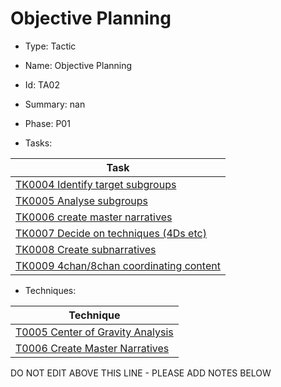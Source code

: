 # Objective Planning

* Type: Tactic

* Name: Objective Planning

* Id: TA02

* Summary: nan

* Phase: P01

* Tasks:

| Task |
| ---- |
| [TK0004 Identify target subgroups](../tasks/TK0004.md) |
| [TK0005 Analyse subgroups](../tasks/TK0005.md) |
| [TK0006 create master narratives](../tasks/TK0006.md) |
| [TK0007 Decide on techniques (4Ds etc)](../tasks/TK0007.md) |
| [TK0008 Create subnarratives](../tasks/TK0008.md) |
| [TK0009 4chan/8chan coordinating content](../tasks/TK0009.md) |


* Techniques: 

| Technique |
| --------- |
| [T0005 Center of Gravity Analysis](../techniques/T0005.md) |
| [T0006 Create Master Narratives](../techniques/T0006.md) |

DO NOT EDIT ABOVE THIS LINE - PLEASE ADD NOTES BELOW
